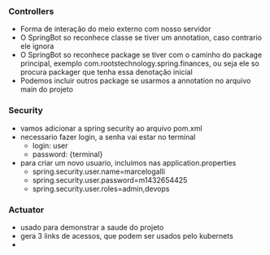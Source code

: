 ### Controllers
- Forma de interação do meio externo com nosso servidor
- O SpringBot so reconhece classe se tiver um annotation, caso contrario ele ignora
- O SpringBot so reconhece package se tiver com o caminho do package principal, exemplo com.rootstechnology.spring.finances, ou seja ele so procura packager que tenha essa denotação inicial
- Podemos incluir outros package se usarmos a annotation no arquivo main do projeto
  

### Security
- vamos adicionar a spring security ao arquivo pom.xml
- necessario fazer login, a senha vai estar no terminal
  - login: user
  - password: {terminal}
- para criar um novo usuario, incluimos nas application.properties
  - spring.security.user.name=marcelogalli
  - spring.security.user.password=m1432654425
  - spring.security.user.roles=admin,devops

### Actuator
- usado para demonstrar a saude do projeto
- gera 3 links de acessos, que podem ser usados pelo kubernets
- 